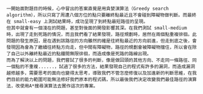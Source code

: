 	一開始面對題目的時候，心中冒出的答案直覺是用貪婪演算法（Greedy search algorithm），所以只寫了周遭八個方位的點只要離終點最近且不會碰到障礙物做判斷。而最終在 small-easy 上測試結果時，成功呈現了到終點最短路徑的呈現。
	但其中就會有一個淺在的問題，甚至對後面的開發影響其深。在我們測試 small-medium 時，出現了走到死路的情況，而且我們看了結果發現，路徑規劃時，居然在兩個點重複徘徊。此問題的發生原因，是在遇到該路徑的方向雖然的確是往終點最近的方向前進，但走到底之後，會發現因為會為了繼續往終點方向走，但中間有障礙物，路徑的規劃會被障礙物擋住，所以會在除了自己以外離終點最近的點鐘間無限徘徊，而造成像是死路的路線出現。
	而為了解決以上的問題，我們嘗試了很多的判斷，像是做回頭的其他方向、不走同一條路徑、同一個點的不重複......，試過了很多的方法，結果發現自己的程式有許多的漏洞，而造成漏洞越修越多，需要思考的面向也變得太思考，導致我們不管怎麼修復以及加進新的判斷思維，在我們目前的能力範圍可能無法修好我們原本的程式碼，所以最後我們決定改變我們最佳路徑的演算法，改使用A*搜尋演算法去實作這次的專案。